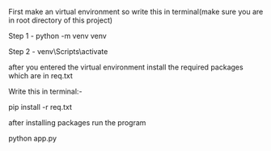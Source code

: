 First make an virtual environment so write this in terminal(make sure you are in root directory of this project)

Step 1 -  python -m venv venv


Step 2 - venv\Scripts\activate 

after you entered the virtual environment install the required packages which are in req.txt 

Write this in terminal:-

pip install -r req.txt

after installing packages run the program

python app.py 


